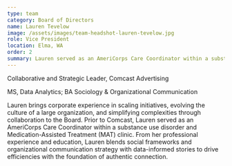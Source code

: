 ```yaml
---
type: team
category: Board of Directors
name: Lauren Tevelow
image: /assets/images/team-headshot-lauren-tevelow.jpg
role: Vice President
location: Elma, WA
order: 2
summary: Lauren served as an AmeriCorps Care Coordinator within a substance use disorder and MAT clinic and brings corporate experience in scaling initiatives of a large organization.
---
```


Collaborative and Strategic Leader, Comcast Advertising

MS, Data Analytics; BA Sociology & Organizational Communication

Lauren brings corporate experience in scaling initiatives, evolving the culture of a large organization, and simplifying complexities through collaboration to the Board. Prior to Comcast, Lauren served as an AmeriCorps Care Coordinator within a substance use disorder and Medication-Assisted Treatment (MAT) clinic. From her professional experience and education, Lauren blends social frameworks and organizational communication strategy with data-informed stories to drive efficiencies with the foundation of authentic connection.
